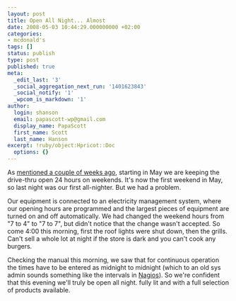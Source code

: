```yaml
---
layout: post
title: Open All Night... Almost
date: 2008-05-03 10:44:29.000000000 +02:00
categories:
- mcdonald's
tags: []
status: publish
type: post
published: true
meta:
  _edit_last: '3'
  _social_aggregation_next_run: '1401623843'
  _social_notify: '1'
  _wpcom_is_markdown: '1'
author:
  login: shanson
  email: papascott-wp@gmail.com
  display_name: PapaScott
  first_name: Scott
  last_name: Hanson
excerpt: !ruby/object:Hpricot::Doc
  options: {}
---
```

<p>As <a href="http://www.papascott.de/archives/2008/04/08/open-all-night/">mentioned a couple of weeks ago</a>, starting in May we are keeping the drive-thru open 24 hours on weekends. It's now the first weekend in May, so last night was our first all-nighter. But we had a problem.</p>
<p>Our equipment is connected to an electricity management system, where our opening hours are programmed and the largest pieces of equipment are turned on and off automatically. We had changed the weekend hours from  "7 to 4" to "7 to 7", but didn't notice that the change wasn't accepted. So come 4:00 this morning, first the roof lights were shut down, then the grills. Can't sell a whole lot at night if the store is dark and you can't cook any burgers.</p>
<p>Checking the manual this morning, we saw that for continuous operation the times have to be entered as midnight to midnight (which to an old sys admin sounds something like the intervals in <a href="http://www.nagios.org/">Nagios</a>). So we're confident that this evening we'll truly be open all night. fully lit and with a full selection of products available.</p>
